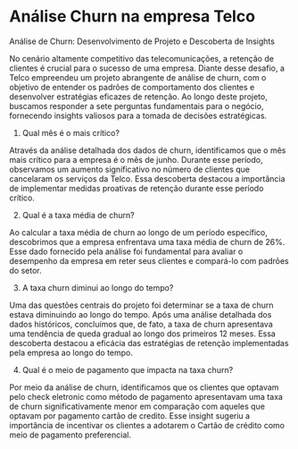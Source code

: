 # Análise Churn na empresa Telco
Análise de Churn: Desenvolvimento de Projeto e Descoberta de Insights 

No cenário altamente competitivo das telecomunicações, a retenção de clientes é crucial para o sucesso de uma empresa. Diante desse desafio, a Telco empreendeu um projeto abrangente de análise de churn, com o objetivo de entender os padrões de comportamento dos clientes e desenvolver estratégias eficazes de retenção. Ao longo deste projeto, buscamos responder a sete perguntas fundamentais para o negócio, fornecendo insights valiosos para a tomada de decisões estratégicas. 

1) Qual mês é o mais crítico? 

Através da análise detalhada dos dados de churn, identificamos que o mês mais crítico para a empresa é o mês de junho. Durante esse período, observamos um aumento significativo no número de clientes que cancelaram os serviços da Telco. Essa descoberta destacou a importância de implementar medidas proativas de retenção durante esse período crítico. 

2) Qual é a taxa média de churn? 

Ao calcular a taxa média de churn ao longo de um período específico, descobrimos que a empresa enfrentava uma taxa média de churn de 26%. Esse dado fornecido pela análise foi fundamental para avaliar o desempenho da empresa em reter seus clientes e compará-lo com padrões do setor. 

3) A taxa churn diminui ao longo do tempo? 

Uma das questões centrais do projeto foi determinar se a taxa de churn estava diminuindo ao longo do tempo. Após uma análise detalhada dos dados históricos, concluímos que, de fato, a taxa de churn apresentava uma tendência de queda gradual ao longo dos primeiros 12 meses. Essa descoberta destacou a eficácia das estratégias de retenção implementadas pela empresa ao longo do tempo. 

4) Qual é o meio de pagamento que impacta na taxa churn? 

Por meio da análise de churn, identificamos que os clientes que optavam pelo check eletronic como método de pagamento apresentavam uma taxa de churn significativamente menor em comparação com aqueles que optavam por pagamento cartão de credito. Esse insight sugeriu a importância de incentivar os clientes a adotarem o Cartão de crédito como meio de pagamento preferencial. 
